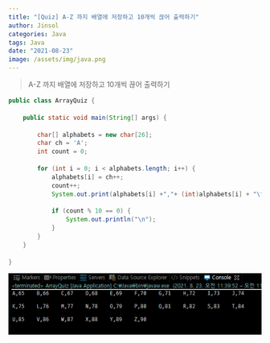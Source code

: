 ```yaml
---
title: "[Quiz] A-Z 까지 배열에 저장하고 10개씩 끊어 출력하기"
author: Jinsol
categories: Java
tags: Java
date: "2021-08-23"
image: /assets/img/java.png
---
```


> A-Z 까지 배열에 저장하고 10개씩 끊어 출력하기

```java
public class ArrayQuiz {

	public static void main(String[] args) {
		
		char[] alphabets = new char[26];
		char ch = 'A';
		int count = 0;
		
		for (int i = 0; i < alphabets.length; i++) {
			alphabets[i] = ch++;
			count++;
			System.out.print(alphabets[i] +","+ (int)alphabets[i] + "\t");
			
			if (count % 10 == 0) {
				System.out.println("\n");
			}
		}
	}

}
```

![출력결과](/assets/img/ArrayQuiz.PNG)


